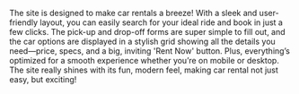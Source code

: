 The site is designed to make car rentals a breeze! With a sleek and user-friendly layout,
you can easily search for your ideal ride and book in just a few clicks. The pick-up and
drop-off forms are super simple to fill out, and the car options are displayed in a stylish
grid showing all the details you need—price, specs, and a big, inviting 'Rent Now' button. Plus,
everything’s optimized for a smooth experience whether you’re on mobile or desktop. The site really
shines with its fun, modern feel, making car rental not just easy, but exciting!
